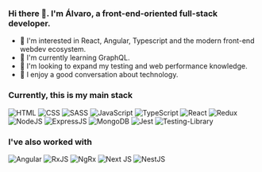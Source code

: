 ### Hi there 👋. I'm Álvaro, a front-end-oriented full-stack developer.

- 👀 I'm interested in React, Angular, Typescript and the modern front-end webdev ecosystem.
- 🌱 I'm currently learning GraphQL.
- 🔭 I'm looking to expand my testing and web performance knowledge.
- 💬 I enjoy a good conversation about technology.

### Currently, this is my main stack

![HTML](https://img.shields.io/badge/html-%23E34F26?style=for-the-badge&logo=html5&logoColor=white) ![CSS](https://img.shields.io/badge/css-%231572B6?style=for-the-badge&logo=css3&logoColor=white) ![SASS](https://img.shields.io/badge/SASS-%23CC6699?style=for-the-badge&logo=SASS&logoColor=white) ![JavaScript](https://img.shields.io/badge/JavaScript-%23F7DF1E?style=for-the-badge&logo=javascript&logoColor=white) ![TypeScript](https://img.shields.io/badge/TypeScript-%233178C6.svg?style=for-the-badge&logo=typescript&logoColor=white) ![React](https://img.shields.io/badge/React-%2361DAFB?style=for-the-badge&logo=react&logoColor=white) ![Redux](https://img.shields.io/badge/Redux-%23764ABC?style=for-the-badge&logo=redux&logoColor=white) ![NodeJS](https://img.shields.io/badge/Node.JS-%23339933?style=for-the-badge&logo=node.js&logoColor=white) ![ExpressJS](https://img.shields.io/badge/Express.JS-%23000000?style=for-the-badge&logo=express&logoColor=white)
![MongoDB](https://img.shields.io/badge/MongoDB-%2347A248?style=for-the-badge&logo=mongodb&logoColor=white) ![Jest](https://img.shields.io/badge/Jest-%23C21325?style=for-the-badge&logo=jest&logoColor=white) ![Testing-Library](https://img.shields.io/badge/Testing%20Library-%23E33332?style=for-the-badge&logo=testing-library&logoColor=white)

### I've also worked with

![Angular](https://img.shields.io/badge/angular-%23DD0031?style=for-the-badge&logo=angular&logoColor=white) ![RxJS](https://img.shields.io/badge/RxJS-%23D81B60?style=for-the-badge&logo=reactivex&logoColor=white) ![NgRx](https://img.shields.io/badge/NgRx-%23A829C3?style=for-the-badge&logo=reactivex&logoColor=white) ![Next JS](https://img.shields.io/badge/Next-%23000000?style=for-the-badge&logo=next.js&logoColor=white) ![NestJS](https://img.shields.io/badge/nestjs-%23E0234E?style=for-the-badge&logo=nestjs&logoColor=white)
